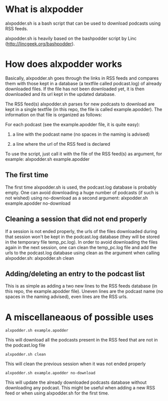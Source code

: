 # What is alxpodder

alxpodder.sh is a bash script that can be used to download podcasts using RSS feeds.

alxpodder.sh is heavily based on the bashpodder script by Linc (http://lincgeek.org/bashpodder).

# How does alxpodder works

Basically, alxpodder.sh goes through the links in RSS feeds and compares them with those kept in a database (a textfile called podcast.log) of already downloaded files.
If the file has not been downloaded yet, it is then downloaded and its url kept in the updated database.

The RSS feed(s) alxpodder.sh parses for new podcasts to download are kept in a single textfile (in this repo, the file is called example.apodder).
The information on that file is organized as follows:

For each podcast (see the example.apodder file, it is quite easy):

1. a line with the podcast name (no spaces in the naming is advised)

2. a line where the url of the RSS feed is declared

To use the script, just call it with the file of the RSS feed(s) as argument, for example:
	alxpodder.sh example.apodder

## The first time

The first time alxpodder.sh is used, the podcast.log database is probably empty. One can avoid downloading a huge number of podcasts (if such is not wished) using no-download as a second argument:
	alxpodder.sh example.apodder no-download

## Cleaning a session that did not end properly

If a session is not ended properly, the urls of the files downloaded during that session won't be kept in the podcast.log database (they will be stored in the temporary file temp_pc.log).
In order to avoid downloading the files again in the next session, one can clean the temp_pc.log file and add the urls to the podcast.log database using clean as the argument when calling alxpodder.sh:
	alxpodder.sh clean

## Adding/deleting an entry to the podcast list

This is as simple as adding a two new lines to the RSS feeds database (in this repo, the example.apodder file).
Uneven lines are the podcast name (no spaces in the naming advised), even lines are the RSS urls.

# A miscellaneaous of possible uses

	alxpodder.sh example.apodder
This will download all the podcasts present in the RSS feed that are not in the podcast.log file

	alxpodder.sh clean
This will clean the previous session when it was not ended properly

	alxpodder.sh example.apodder no-download
This will update the already downloaded podcasts database without downloading any podcast.
This might be useful when adding a new RSS feed or when using alxpodder.sh for the first time.

